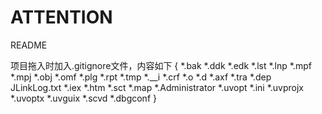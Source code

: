 # ATTENTION
 README

项目拖入时加入.gitignore文件，内容如下
{
*.bak
*.ddk
*.edk
*.lst
*.lnp
*.mpf
*.mpj
*.obj
*.omf
*.plg
*.rpt
*.tmp
*.__i
*.crf
*.o
*.d
*.axf
*.tra
*.dep          
JLinkLog.txt
*.iex
*.htm
*.sct
*.map
*.Administrator
*.uvopt
*.ini
*.uvprojx
*.uvoptx
*.uvguix
*.scvd
*.dbgconf
}
